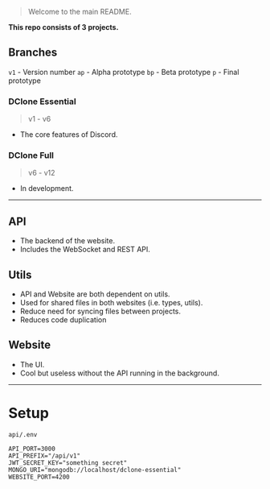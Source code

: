 > Welcome to the main README.

**This repo consists of 3 projects.**

## Branches

`v1` - Version number
`ap` - Alpha prototype
`bp` - Beta prototype
`p` - Final prototype

### DClone Essential

> v1 - v6

- The core features of Discord.

### DClone Full

> v6 - v12

- In development.

---

## API

- The backend of the website.
- Includes the WebSocket and REST API.

## Utils

- API and Website are both dependent on utils.
- Used for shared files in both websites (i.e. types, utils).
- Reduce need for syncing files between projects.
- Reduces code duplication

## Website

- The UI.
- Cool but useless without the API running in the background.

---

# Setup

`api/.env`

```
API_PORT=3000
API_PREFIX="/api/v1"
JWT_SECRET_KEY="something secret"
MONGO_URI="mongodb://localhost/dclone-essential"
WEBSITE_PORT=4200
```
